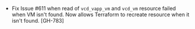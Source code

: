 * Fix Issue #611 when read of `vcd_vapp_vm` and `vcd_vm` resource failed when VM isn't found. Now allows Terraform to recreate resource when it isn't found. [GH-783]

